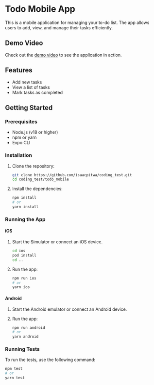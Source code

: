 # Todo Mobile App

This is a mobile application for managing your to-do list. The app allows users to add, view, and manage their tasks efficiently.

## Demo Video

Check out the [demo video](https://www.loom.com/share/b0af0c47b6184cee9840eee0a50e74a9?sid=8d8e25fb-f4b2-4af2-9783-4ed85a182e82) to see the application in action.

## Features

- Add new tasks
- View a list of tasks
- Mark tasks as completed

## Getting Started

### Prerequisites

- Node.js (v18 or higher)
- npm or yarn
- Expo CLI

### Installation

1. Clone the repository:

    ```sh
    git clone https://github.com/isaacpitwa/coding_test.git
    cd coding_test/todo_mobile
    ```

2. Install the dependencies:

    ```sh
    npm install
    # or
    yarn install
    ```

### Running the App

#### iOS

1. Start the Simulator or connect an iOS device.

    ```sh
    cd ios
    pod install
    cd ..
    ```

2. Run the app:

    ```sh
    npm run ios
    # or
    yarn ios
    ```

#### Android

1. Start the Android emulator or connect an Android device.

2. Run the app:

    ```sh
    npm run android
    # or
    yarn android
    ```

### Running Tests

To run the tests, use the following command:

```sh
npm test
# or
yarn test